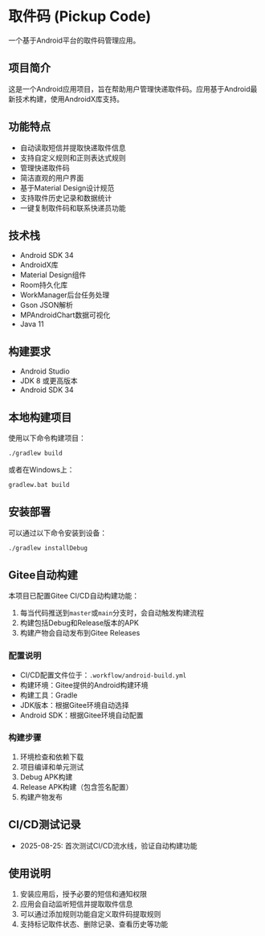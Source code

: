 # 取件码 (Pickup Code)

一个基于Android平台的取件码管理应用。

## 项目简介

这是一个Android应用项目，旨在帮助用户管理快递取件码。应用基于Android最新技术构建，使用AndroidX库支持。

## 功能特点

- 自动读取短信并提取快递取件信息
- 支持自定义规则和正则表达式规则
- 管理快递取件码
- 简洁直观的用户界面
- 基于Material Design设计规范
- 支持取件历史记录和数据统计
- 一键复制取件码和联系快递员功能

## 技术栈

- Android SDK 34
- AndroidX库
- Material Design组件
- Room持久化库
- WorkManager后台任务处理
- Gson JSON解析
- MPAndroidChart数据可视化
- Java 11

## 构建要求

- Android Studio
- JDK 8 或更高版本
- Android SDK 34

## 本地构建项目

使用以下命令构建项目：

```bash
./gradlew build
```

或者在Windows上：

```bash
gradlew.bat build
```

## 安装部署

可以通过以下命令安装到设备：

```bash
./gradlew installDebug
```

## Gitee自动构建

本项目已配置Gitee CI/CD自动构建功能：

1. 每当代码推送到`master`或`main`分支时，会自动触发构建流程
2. 构建包括Debug和Release版本的APK
3. 构建产物会自动发布到Gitee Releases

### 配置说明

- CI/CD配置文件位于：`.workflow/android-build.yml`
- 构建环境：Gitee提供的Android构建环境
- 构建工具：Gradle
- JDK版本：根据Gitee环境自动选择
- Android SDK：根据Gitee环境自动配置

### 构建步骤

1. 环境检查和依赖下载
2. 项目编译和单元测试
3. Debug APK构建
4. Release APK构建（包含签名配置）
5. 构建产物发布

## CI/CD测试记录

- 2025-08-25: 首次测试CI/CD流水线，验证自动构建功能

## 使用说明

1. 安装应用后，授予必要的短信和通知权限
2. 应用会自动监听短信并提取取件信息
3. 可以通过添加规则功能自定义取件码提取规则
4. 支持标记取件状态、删除记录、查看历史等功能